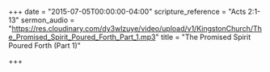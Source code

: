 +++
date = "2015-07-05T00:00:00-04:00"
scripture_reference = "Acts 2:1-13"
sermon_audio = "https://res.cloudinary.com/dy3wlzuye/video/upload/v1/KingstonChurch/The_Promised_Spirit_Poured_Forth_Part_1.mp3"
title = "The Promised Spirit Poured Forth (Part 1)"

+++
